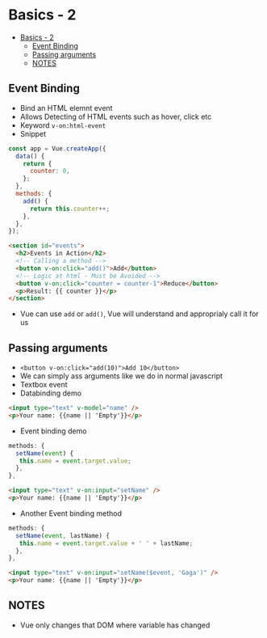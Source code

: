 # Basics - 2

- [Basics - 2](#basics---2)
  - [Event Binding](#event-binding)
  - [Passing arguments](#passing-arguments)
  - [NOTES](#notes)

## Event Binding

- Bind an HTML elemnt event
- Allows Detecting of HTML events such as hover, click etc
- Keyword `v-on:html-event`
- Snippet

```js
const app = Vue.createApp({
  data() {
    return {
      counter: 0,
    };
  },
  methods: {
    add() {
      return this.counter++;
    },
  },
});
```

```html
<section id="events">
  <h2>Events in Action</h2>
  <!-- Calling a method -->
  <button v-on:click="add()">Add</button>
  <!-- Logic at html - Must be Avoided -->
  <button v-on:click="counter = counter-1">Reduce</button>
  <p>Result: {{ counter }}</p>
</section>
```

- Vue can use `add` or `add()`, Vue will understand and approprialy call it for us

## Passing arguments

- `<button v-on:click="add(10)">Add 10</button>`
- We can simply ass arguments like we do in normal javascript
- Textbox event
- Databinding demo

```html
<input type="text" v-model="name" />
<p>Your name: {{name || 'Empty'}}</p>
```

- Event binding demo

```js
methods: {
  setName(event) {
   this.name = event.target.value;
  },
},
```

```html
<input type="text" v-on:input="setName" />
<p>Your name: {{name || 'Empty'}}</p>
```

- Another Event binding method


```js
methods: {
  setName(event, lastName) {
   this.name = event.target.value + ' ' + lastName;
  },
},
```

```html
<input type="text" v-on:input="setName($event, 'Gaga')" />
<p>Your name: {{name || 'Empty'}}</p>
```

## NOTES

- Vue only changes that DOM where variable has changed
